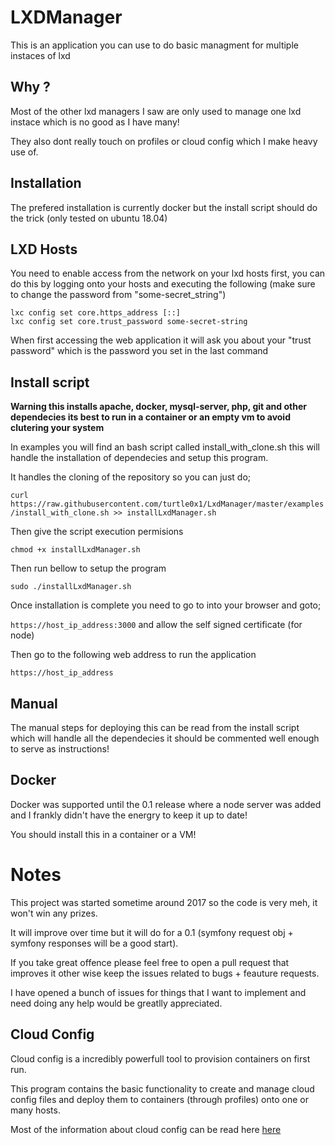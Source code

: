# LXDManager

This is an application you can use to do basic managment for multiple instaces
of lxd

## Why ?

Most of the other lxd managers I saw are only used  to manage one lxd instace which
is no good as I have many!

They also dont really touch on profiles or cloud config which I make heavy use
of.

## Installation

The prefered installation is currently docker but the install script should
do the trick (only tested on ubuntu 18.04)

## LXD Hosts

You need to enable access from the network on your lxd hosts first, you can do this by logging onto your hosts and executing the following (make sure to change the password from "some-secret_string")

```
lxc config set core.https_address [::]
lxc config set core.trust_password some-secret-string
```

When first accessing the web application it will ask you about your "trust password" which is the password you set in the last command

## Install script
**Warning this installs apache, docker, mysql-server, php, git and other
dependecies its best to run in a container or an empty vm to avoid clutering
your system**

In examples you will find an bash script called install_with_clone.sh this will
handle the installation of dependecies and setup this program.

It handles the cloning of the repository so you can just do;

`curl https://raw.githubusercontent.com/turtle0x1/LxdManager/master/examples/install_with_clone.sh >> installLxdManager.sh`

Then give the script execution permisions

`chmod +x installLxdManager.sh`

Then run bellow to setup the program

`sudo ./installLxdManager.sh`

Once installation is complete you need to go to into your browser and goto;

`https://host_ip_address:3000` and allow the self signed certificate (for node)

Then go to the following web address to run the application

`https://host_ip_address`

## Manual

The manual steps for deploying this can be read from the install script which
will handle all the dependecies it should be commented well enough to serve
as instructions!

## Docker

Docker was supported until the 0.1 release where a node server was added and
I frankly didn't have the energry to keep it up to date!

You should install this in a container or a VM!

# Notes

This project was started sometime around 2017 so the code is very meh, it won't
win any prizes.

It will improve over time but it will do for a 0.1 (symfony request obj + symfony
responses will be a good start).

If you take great offence please feel free to open a pull request that improves it
other wise keep the issues related to bugs + feauture requests.

I have opened a bunch of issues for things that I want to implement and need doing
any help would be greatlly appreciated.

## Cloud Config

Cloud config is a incredibly powerfull tool to provision containers on first run.

This program contains the basic functionality to create and manage cloud config
files and deploy them to containers (through profiles) onto one or many hosts.

Most of the information about cloud config can be read here [here](https://cloudinit.readthedocs.io/en/latest/topics/examples.html)
